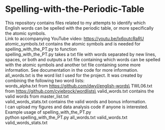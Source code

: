 # Spelling-with-the-Periodic-Table
This repository contains files related to my attempts to identify which English words can be spelled with the periodic table, or more specifically the atomic symbols.\
Link to accompanying YouTube video: https://youtu.be/lx6outcRaRU \
atomic_symbols.txt contains the atomic symbols and is needed for spelling_with_the_PT.py to function\
spelling_with_the_PT.py takes a txt file with words separated by new lines, spaces, or both and outputs a txt file containing which words can be spelled with the atomic symbols and another txt file containing some more information. See documentation in the code for more information.\
all_words.txt is the word list I used for the project. It was created by combining the following two word lists:\
words_alpha.txt from https://github.com/dwyl/english-words\
TWL06.txt from https://github.com/cviebrock/wordlists\
valid_words.txt contains the valid words from master_list.txt\
valid_words_stats.txt contains the valid words and bonus information.\
I can upload my figures and data analysis code if anyone is interested.\
Example usage of spelling_with_the_PT.py\
python spelling_with_the_PT.py all_words.txt valid_words.txt valid_words_stats.txt
